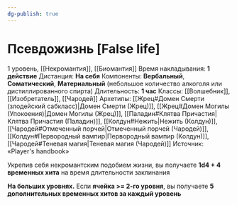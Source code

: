 ```yaml
---
dg-publish: true
---
```

# Псевдожизнь [False life]
1 уровень, [[Некромантия]], [[Биомантия]]
Время накладывания: **1 действие**
Дистанция: **На себя**
Компоненты: **Вербальный**, **Соматический**, **Материальный** (небольшое количество алкоголя или дистиллированного спирта)
Длительность: **1 час**
Классы: [[Волшебник]], [[Изобретатель]], [[Чародей]]
Архетипы: [[Жрец#Домен Смерти (злодейский сабкласс)|Домен Смерти (Жрец)]], [[Жрец#Домен Могилы (Упокоения)|Домен Могилы (Жрец)]], [[Паладин#Клятва Причастия|Клятва Причастия (Паладин)]], [[Колдун#Нежить|Нежить (Колдун)]], [[Чародей#Отмеченный порчей|Отмеченный порчей (Чародей)]], [[Колдун#Первородный вампир|Первородный вампир (Колдун)]], [[Чародей#Теневая магия|Теневая магия (Чародей)]]
Источник: «Player's handbook»

Укрепив себя некромантским подобием жизни, вы получаете **1d4 + 4 временных хита** на время длительности заклинания

**На больших уровнях.** Если **ячейка >= 2-го уровня**, вы получаете **5 дополнительных временных хитов за каждый уровень**
